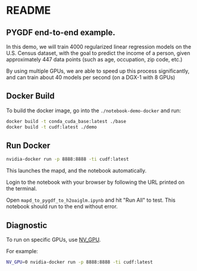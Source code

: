 # README

## PYGDF end-to-end example.

In this demo, we will train 4000 regularized linear regression models on the U.S. Census dataset, with the goal to predict the income of a person, given approximately 447 data points (such as age, occupation, zip code, etc.)

By using multiple GPUs, we are able to speed up this process significantly, and can train about 40 models per second (on a DGX-1 with 8 GPUs)

## Docker Build

To build the docker image, go into the `./notebook-demo-docker` and run:

```bash
docker build -t conda_cuda_base:latest ./base
docker build -t cudf:latest ./demo
```

## Run Docker

```bash
nvidia-docker run -p 8888:8888 -ti cudf:latest
```

This launches the mapd, and the notebook automatically.

Login to the notebook with your browser by following the URL printed on the terminal.

Open `mapd_to_pygdf_to_h2oaiglm.ipynb` and hit "Run All" to test.
This notebook should run to the end without error.


## Diagnostic

To run on specific GPUs, use [NV_GPU](https://github.com/NVIDIA/nvidia-docker/wiki/nvidia-docker#gpu-isolation).

For example:

```bash
NV_GPU=0 nvidia-docker run -p 8888:8888 -ti cudf:latest
```
